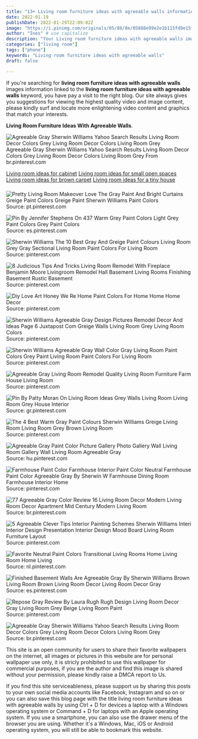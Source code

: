 ```yaml
---
title: "13+ Living room furniture ideas with agreeable walls information"
date: 2022-01-19
publishDate: 2022-01-29T22:09:02Z
image: "https://i.pinimg.com/originals/05/88/8e/05888e99e2e1b115fd9e15f8064020e1.jpg"
author: "Ines" # use capitalize
description: "Your Living room furniture ideas with agreeable walls images are available. Living room furniture ideas with agreeable walls are a topic that is being searched for and liked by netizens today. You can Get the Living room furniture ideas with agreeable walls files here. Find and Download all royalty-free vectors."
categories: ["living room"]
tags: ["phone"]
keywords: "Living room furniture ideas with agreeable walls"
draft: false

---
```


If you're searching for **living room furniture ideas with agreeable walls** images information linked to the **living room furniture ideas with agreeable walls** keyword, you have pay a visit to the right  blog.  Our site always  gives you  suggestions  for viewing  the highest  quality video and image  content, please kindly surf and locate more enlightening video content and graphics  that match your interests.

**Living Room Furniture Ideas With Agreeable Walls**. 

![Agreeable Gray Sherwin Williams Yahoo Search Results Living Room Decor Colors Grey Living Room Decor Colors Living Room Grey](https://i.pinimg.com/originals/05/88/8e/05888e99e2e1b115fd9e15f8064020e1.jpg "Agreeable Gray Sherwin Williams Yahoo Search Results Living Room Decor Colors Grey Living Room Decor Colors Living Room Grey")
Agreeable Gray Sherwin Williams Yahoo Search Results Living Room Decor Colors Grey Living Room Decor Colors Living Room Grey From br.pinterest.com

[Living room ideas for cabinet](/living-room-ideas-for-cabinet/)
[Living room ideas for small open spaces](/living-room-ideas-for-small-open-spaces/)
[Living room ideas for brown carpet](/living-room-ideas-for-brown-carpet/)
[Living room ideas for a tiny house](/living-room-ideas-for-a-tiny-house/)



### 

 


![Pretty Living Room Makeover Love The Gray Paint And Bright Curtains Greige Paint Colors Greige Paint Sherwin Williams Paint Colors](https://i.pinimg.com/originals/55/d2/48/55d24851f50a6555174f1c52d5acfba8.jpg "Pretty Living Room Makeover Love The Gray Paint And Bright Curtains Greige Paint Colors Greige Paint Sherwin Williams Paint Colors")
Source: pt.pinterest.com

 

![Pin By Jennifer Stephens On 437 Warm Grey Paint Colors Light Grey Paint Colors Grey Paint Colors](https://i.pinimg.com/originals/b1/cf/7b/b1cf7b99422ac7b46694797c2c7e2b07.jpg "Pin By Jennifer Stephens On 437 Warm Grey Paint Colors Light Grey Paint Colors Grey Paint Colors")
Source: es.pinterest.com

 

![Sherwin Williams The 10 Best Gray And Greige Paint Colours Living Room Grey Gray Sectional Living Room Paint Colors For Living Room](https://i.pinimg.com/originals/ed/33/a0/ed33a0e1c9d6aa03fb82b2a0e3c144a8.jpg "Sherwin Williams The 10 Best Gray And Greige Paint Colours Living Room Grey Gray Sectional Living Room Paint Colors For Living Room")
Source: pinterest.com

 

![8 Judicious Tips And Tricks Living Room Remodel With Fireplace Benjamin Moore Livingroom Remodel Hall Basement Living Rooms Finishing Basement Rustic Basement](https://i.pinimg.com/originals/ec/b7/bc/ecb7bc49f5737d3c7db1579d366fada0.jpg "8 Judicious Tips And Tricks Living Room Remodel With Fireplace Benjamin Moore Livingroom Remodel Hall Basement Living Rooms Finishing Basement Rustic Basement")
Source: pinterest.com

 

![Diy Love Art Honey We Re Home Paint Colors For Home Home Home Decor](https://i.pinimg.com/474x/7b/9c/a3/7b9ca3c2d0eda49497d4fd30de0079dd.jpg "Diy Love Art Honey We Re Home Paint Colors For Home Home Home Decor")
Source: pinterest.com

 

![Sherwin Williams Agreeable Gray Design Pictures Remodel Decor And Ideas Page 6 Juxtapost Com Greige Walls Living Room Grey Living Room Colors](https://i.pinimg.com/474x/27/95/bf/2795bfcce25005888a649d9595493eeb--gray-paint-greige-paint-colors.jpg "Sherwin Williams Agreeable Gray Design Pictures Remodel Decor And Ideas Page 6 Juxtapost Com Greige Walls Living Room Grey Living Room Colors")
Source: pinterest.com

 

![Sherwin Williams Agreeable Gray Wall Color Gray Living Room Paint Colors Grey Paint Living Room Paint Colors For Living Room](https://i.pinimg.com/736x/fb/07/db/fb07dbc79be50c32d001b2f227a57db1--gray-hallway-gray-wall-colors.jpg "Sherwin Williams Agreeable Gray Wall Color Gray Living Room Paint Colors Grey Paint Living Room Paint Colors For Living Room")
Source: pinterest.com

 

![Agreeable Gray Living Room Remodel Quality Living Room Furniture Farm House Living Room](https://i.pinimg.com/originals/a2/46/12/a24612c19febc57658206acf16ca1fd6.jpg "Agreeable Gray Living Room Remodel Quality Living Room Furniture Farm House Living Room")
Source: pinterest.com

 

![Pin By Patty Moran On Living Room Ideas Grey Walls Living Room Living Room Grey House Interior](https://i.pinimg.com/originals/dc/f3/65/dcf365e1c6fda8feaa79d2a64236953a.jpg "Pin By Patty Moran On Living Room Ideas Grey Walls Living Room Living Room Grey House Interior")
Source: gr.pinterest.com

 

![The 4 Best Warm Gray Paint Colours Sherwin Williams Greige Living Room Living Room Grey Brown Living Room](https://i.pinimg.com/originals/c4/f2/39/c4f23961dec4e76241d5665c9ffe7c9c.jpg "The 4 Best Warm Gray Paint Colours Sherwin Williams Greige Living Room Living Room Grey Brown Living Room")
Source: pinterest.com

 

![Agreeable Gray Paint Color Picture Gallery Photo Gallery Wall Living Room Gallery Wall Living Room Agreeable Gray](https://i.pinimg.com/originals/95/60/c6/9560c6d4a4eca3e7d73265dc8bfdc9e0.jpg "Agreeable Gray Paint Color Picture Gallery Photo Gallery Wall Living Room Gallery Wall Living Room Agreeable Gray")
Source: hu.pinterest.com

 

![Farmhouse Paint Color Farmhouse Interior Paint Color Neutral Farmhouse Paint Color Agreeable Gray By Sherwin W Farmhouse Dining Room Farmhouse Interior Home](https://i.pinimg.com/originals/98/f2/98/98f298561ad3466f7f76758089761989.jpg "Farmhouse Paint Color Farmhouse Interior Paint Color Neutral Farmhouse Paint Color Agreeable Gray By Sherwin W Farmhouse Dining Room Farmhouse Interior Home")
Source: pinterest.com

 

![77 Agreeable Gray Color Review 16 Living Room Decor Modern Living Room Decor Apartment Mid Century Modern Living Room](https://i.pinimg.com/originals/fd/ee/08/fdee081e54852e757b8bdc057adea761.png "77 Agreeable Gray Color Review 16 Living Room Decor Modern Living Room Decor Apartment Mid Century Modern Living Room")
Source: br.pinterest.com

 

![5 Agreeable Clever Tips Interior Painting Schemes Sherwin Williams Interi Interior Design Presentation Interior Design Mood Board Living Room Furniture Layout](https://i.pinimg.com/564x/d4/96/04/d4960413dd0e7fd61258d31b06886b9a.jpg "5 Agreeable Clever Tips Interior Painting Schemes Sherwin Williams Interi Interior Design Presentation Interior Design Mood Board Living Room Furniture Layout")
Source: pinterest.com

 

![Favorite Neutral Paint Colors Transitional Living Rooms Home Living Room Home Living](https://i.pinimg.com/originals/42/30/d2/4230d29202959c83adc925145e84e88d.jpg "Favorite Neutral Paint Colors Transitional Living Rooms Home Living Room Home Living")
Source: nl.pinterest.com

 

![Finished Basement Walls Are Agreeable Gray By Sherwin Williams Brown Living Room Brown Living Room Decor Living Room Decor Gray](https://i.pinimg.com/originals/5b/8f/04/5b8f0495b34dd85ece2695ae7852a14e.jpg "Finished Basement Walls Are Agreeable Gray By Sherwin Williams Brown Living Room Brown Living Room Decor Living Room Decor Gray")
Source: es.pinterest.com

 

![Repose Gray Review By Laura Rugh Rugh Design Living Room Decor Gray Living Room Grey Beige Living Room Paint](https://i.pinimg.com/originals/6c/fb/a7/6cfba7b4fff332d3a5042234aee79934.png "Repose Gray Review By Laura Rugh Rugh Design Living Room Decor Gray Living Room Grey Beige Living Room Paint")
Source: pinterest.com

 

![Agreeable Gray Sherwin Williams Yahoo Search Results Living Room Decor Colors Grey Living Room Decor Colors Living Room Grey](https://i.pinimg.com/originals/05/88/8e/05888e99e2e1b115fd9e15f8064020e1.jpg "Agreeable Gray Sherwin Williams Yahoo Search Results Living Room Decor Colors Grey Living Room Decor Colors Living Room Grey")
Source: br.pinterest.com

 

This site is an open community for users to share their favorite wallpapers on the internet, all images or pictures in this website are for personal wallpaper use only, it is stricly prohibited to use this wallpaper for commercial purposes, if you are the author and find this image is shared without your permission, please kindly raise a DMCA report to Us.

If you find this site serviceableness, please support us by sharing this posts to your own social media accounts like Facebook, Instagram and so on or you can also save this blog page with the title living room furniture ideas with agreeable walls by using Ctrl + D for devices a laptop with a Windows operating system or Command + D for laptops with an Apple operating system. If you use a smartphone, you can also use the drawer menu of the browser you are using. Whether it's a Windows, Mac, iOS or Android operating system, you will still be able to bookmark this website.

